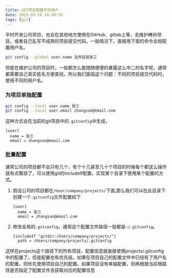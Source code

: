 ```yaml
---
title: GIT项目配置不同用户
date: 2023-03-19 14:30:33
tags: [git]
---
```




平时开发公司项目，也会在其他地方使用在GitHub、gitlab上等，去维护<del>拷贝</del>项目，或者自己乱写不成熟的项目提交代码。一般情况下，直接用下面的命令全局配置用户名。
```bash
git config --global user.name 法外狂徒张三
```
但是在维护公司的项目时，一般都怎么能随随便便的暴露这么中二的名字呢，通常都需要自己真实姓名方便查找，所以我们面临这个问题：不同的项目提交代码时，使用不同的用户名。

### 为项目单独配置
```bash
git config --local user.name 张三
git config --local user.email zhangsan@email.com
```
这种方式会在当前的git项目中的``.gitconfig``中生成，
```
[user]
  name = 张三
  email = zhangsan@email.com
```

### 批量配置
通常公司的项目都不会只有几个，有个十几甚至几十个项目的时候每个都这么操作就有点繁琐了，可以使用git的includeIf配置，实现某个目录下使用某个配置的方式。  
1. 假设公司的项目都在``/User/company/projects/``下面,那么我们可以在此目录下创建一个``.gitconfig``文件配置如下
    ```
    [user]
      name = 张三
      email = zhangsan@email.com
    ```
2. 修改全局的``.gitconfig``，通常这个配置文件路径一般都是``~/.gitconfig``。
    ```
    [includeIf "gitdir:/Users/company/projects/"]
      path = /Users/company/projects/.gitconfig
    ```

这样在projects这个路径下的所有项目，配置信息就直接使用projects/.gitconfig中的配置了。但是配置也有优先级。如果在项目自己的配置文件中已经有了用户名的配置，则优先使用项目自己的配置。如果项目没有单独配置，则再根据当前根路径是否指定了配置文件去获取对应的配置信息

